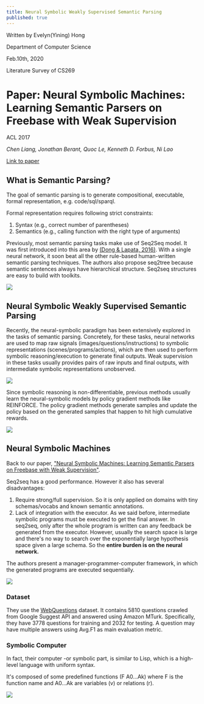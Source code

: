 ```yaml
---
title: Neural Symbolic Weakly Supervised Semantic Parsing
published: true
---
```


Written by Evelyn(Yining) Hong

Department of Computer Science

Feb.10th, 2020

Literature Survey of CS269

# [](#header-1)Paper: Neural Symbolic Machines: Learning Semantic Parsers on Freebase with Weak Supervision
ACL 2017

_Chen Liang, Jonathan Berant, Quoc Le, Kenneth D. Forbus, Ni Lao_

[Link to paper](https://arxiv.org/pdf/1611.00020.pdf)



## [](#header-2)What is Semantic Parsing?

The goal of semantic parsing is to generate compositional, executable, formal representation, e.g. code/sql/sparql.

Formal representation requires following strict constraints:

1. Syntax (e.g., correct number of parentheses)
2. Semantics (e.g., calling function with the right type of arguments)

Previously, most semantic parsing tasks make use of Seq2Seq model. It was first introduced into this area by [(Dong & Lapata, 2016)](https://arxiv.org/pdf/1805.04793.pdf). With a single neural network, it soon beat all the other rule-based human-written semantic parsing techniques. The authors also propose seq2tree because semantic sentences always have hierarchical structure. Seq2seq structures are easy to build with toolkits.

![](https://evelinehong.github.io/assets/images/seq2seq.png)


## [](#header-3)Neural Symbolic Weakly Supervised Semantic Parsing 
Recently, the neural-symbolic paradigm has been extensively explored in the tasks of semantic parsing. Concretely, for these tasks, neural networks are used to map raw signals (images/questions/instructions) to symbolic representations (scenes/programs/actions), which are then used to perform symbolic reasoning/execution to generate final outputs. Weak supervision in these tasks usually provides pairs of raw inputs and final outputs, with intermediate symbolic representations unobserved.

![](https://evelinehong.github.io/assets/images/supervision.png)

Since symbolic reasoning is non-differentiable, previous methods usually learn the neural-symbolic models by policy gradient methods like REINFORCE. The policy gradient methods generate samples and update the policy based on the generated samples that happen to hit high cumulative rewards. 

![](https://evelinehong.github.io/assets/images/reinforce.png)

## [](#header-4)Neural Symbolic Machines
Back to our paper, ["Neural Symbolic Machines: Learning Semantic Parsers on Freebase with Weak Supervision"](https://arxiv.org/pdf/1611.00020.pdf).

Seq2seq has a good performance. However it also has several disadvantages:
1. Require strong/full supervision. So it is only applied on domains with tiny schemas/vocabs and known semantic annotations.
2. Lack of integration with the executor. As we said before, intermediate symbolic programs must be executed to get the final answer. In seq2seq, only after the whole program is written can any feedback be generated from the executor. However, usually the search space is large and there's no way to search over the exponentially large hypothesis space given a large schema. So the **entire burden is on the neural network.**

The authors present a manager-programmer-computer framework, in which the generated programs are executed sequentially.

![](https://evelinehong.github.io/assets/images/MPC.png)

### [](#header-5) Dataset
They use the [WebQuestions](https://worksheets.codalab.org/worksheets/0xba659fe363cb46e7a505c5b6a774dc8a) dataset. It contains 5810 questions crawled from Google Suggest API and answered using Amazon MTurk. Specifically, they have 3778 questions for training and 2032 for testing. A question may have multiple answers using Avg.F1 as main evaluation metric.

### [](#header-6) Symbolic Computer
In fact, their computer -or symbolic part, is similar to Lisp, which is a high-level language with uniform syntax.

It's composed of some predefined functions (F A0...Ak) where F is the function name and A0...Ak are variables (v) or relations (r).

![](https://evelinehong.github.io/assets/images/function.png)




